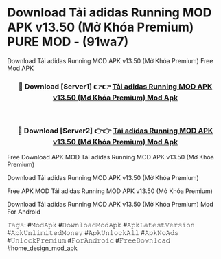 # Download Tải adidas Running MOD APK v13.50 (Mở Khóa Premium) PURE MOD - (91wa7)
Download Tải adidas Running MOD APK v13.50 (Mở Khóa Premium) Free Mod APK

<div align="center">
<h3>🔴 Download [Server1] 👉👉 <a href="https://apk-comot.site?title=Tải_adidas_Running_MOD_APK_v13.50_(Mở_Khóa_Premium)">Tải adidas Running MOD APK v13.50 (Mở Khóa Premium) Mod Apk</a></h3><br>

<h3>🔴 Download [Server2] 👉👉 <a href="https://apk-comot.site?title=Tải_adidas_Running_MOD_APK_v13.50_(Mở_Khóa_Premium)">Tải adidas Running MOD APK v13.50 (Mở Khóa Premium) Mod Apk</a></h3>
</div>


Free Download APK MOD Tải adidas Running MOD APK v13.50 (Mở Khóa Premium)

Download Tải adidas Running MOD APK v13.50 (Mở Khóa Premium) 

Free APK MOD Tải adidas Running MOD APK v13.50 (Mở Khóa Premium) 

Download Tải adidas Running MOD APK v13.50 (Mở Khóa Premium) Mod For Android

𝚃𝚊𝚐𝚜: #𝙼𝚘𝚍𝙰𝚙𝚔 #𝙳𝚘𝚠𝚗𝚕𝚘𝚊𝚍𝙼𝚘𝚍𝙰𝚙𝚔 #𝙰𝚙𝚔𝙻𝚊𝚝𝚎𝚜𝚝𝚅𝚎𝚛𝚜𝚒𝚘𝚗 #𝙰𝚙𝚔𝚄𝚗𝚕𝚒𝚖𝚒𝚝𝚎𝚍𝙼𝚘𝚗𝚎𝚢 #𝙰𝚙𝚔𝚄𝚗𝚕𝚘𝚌𝚔𝙰𝚕𝚕 #𝙰𝚙𝚔𝙽𝚘𝙰𝚍𝚜 #𝚄𝚗𝚕𝚘𝚌𝚔𝙿𝚛𝚎𝚖𝚒𝚞𝚖 #𝙵𝚘𝚛𝙰𝚗𝚍𝚛𝚘𝚒𝚍 #𝙵𝚛𝚎𝚎𝙳𝚘𝚠𝚗𝚕𝚘𝚊𝚍 #home_design_mod_apk
